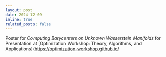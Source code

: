 ```yaml
---
layout: post
date: 2024-12-09
inline: true
related_posts: false
---
```


Poster for _Computing Barycenters on Unknown Wasserstein Manifolds_ for Presentation at [Optimization Workshop: Theory, Algorithms, and Applications](https://optimization-workshop.github.io/

